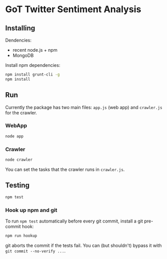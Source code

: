 # GoT Twitter Sentiment Analysis

## Installing
Dendencies:
- recent node.js + npm
- MongoDB

Install npm dependencies:
```sh
npm install grunt-cli -g
npm install
```

## Run
Currently the package has two main files: `app.js` (web app) and `crawler.js` for the crawler.

### WebApp
```sh
node app
```

### Crawler
```sh
node crawler
```

You can set the tasks that the crawler runs in `crawler.js`.

## Testing
```sh
npm test
```

### Hook up npm and git
To run `npm test` automatically before every git commit, install a git pre-commit hook:

```sh
npm run hookup
```

git aborts the commit if the tests fail. You can (but shouldn't) bypass it with `git commit --no-verify ...`.
